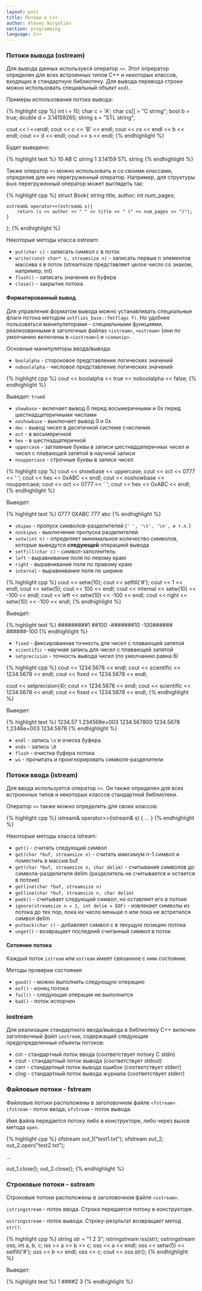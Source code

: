 ```yaml
---
layout: post
title: Потоки в C++
author: Alexey Nurgaliev
section: programming
language: C++
---
```


### Потоки вывода (ostream)

Для вывода данных используеся оператор `<<`. Этот опрератор определен для всех встроенных типов C++ и некоторых классов, входящих в стандартную библиотеку. Для вывода перевода строки можно использовать специальный объект `endl`.

Примеры использования потока вывода:

{% highlight cpp %}
int i = 10;
char c = 'A';
char cs[] = "C string";
bool b = true;
double d = 3.14159265;
string s = "STL string";

cout << i <<endl;
cout << c << 'B' << endl;
cout << cs << endl << b << endl;
cout << d << endl;
cout << s << endl;
{% endhighlight %}

Будет выведено:

{% highlight text %}
10
AB
C string
1
3.14159
STL string
{% endhighlight %}

Также оператор `<<` можно использовать и со своими классами, определив для них перегруженный оператор. Например, для структуры `Book` перегруженный оператор может выглядеть так:

{% highlight cpp %}
struct Book{
	string title, author;
	int num_pages;
	
	ostream& operator<<(ostream& s){
		return (s << author << " " << title << " (" << num_pages << ")");
	}
};
{% endhighlight %}

Некоторые методы класса ostream:

* `put(char c)` - записать символ _с_ в поток
* `write(const char* s, streamsize n)` - записать первые n элементов массива s в поток (streamsize представляет целое число со знаком, например, int)
* `flush()` - записать значение из буфера
* `close()` - закрытие потока

#### Форматированный вывод 

Для управления форматом вывода можно устанавливать специальные флаги потока методом `setf(ios_base::fmtflags f)`. Но удобнее пользоваться манипуляторами - специальными функциями, реализованными в заголочных файлах `<istream>`, `<ostream>` (они по умолчанию включены в `<iostream>`) и `<iomanip>`.

Основные манипуляторы ввода/вывода:

* `boolalpha` - стороковое представление логических значений
* `noboolalpha` - числовое представление логических значений

{% highlight cpp %}
cout << boolalpha << true << noboolalpha << false;
{% endhighlight %}

Выведет: `true0`

* `showbase` - включает вывод 0 перед восьмеричными и 0x перед шестнадцатеричными числами
* `noshowbase` - выключает вывод 0 и 0x
* `dec` - вывод чисел в десятичной системе счисления
* `oct` - в восьмеричной
* `hex` - в шестнадцатеричной
* `uppercase` - заглавные буквы в записи шестнадцатеричных чисел и чисел с плавающей запятой в научной записи
* `nouppercase` - строчные буквы в записи чисел

{% highlight cpp %}
cout << showbase << uppercase;
cout << oct << 0777 << ' ';
cout << hex << 0xABC << endl;
cout << noshowbase << nouppercase;
cout << oct << 0777 << ' ';
cout << hex << 0xABC << endl;
{% endhighlight %}

Выведет:

{% highlight text %}
0777 0XABC
777 abc
{% endhighlight %}

* `skipws` - пропуск символов-разделителей (`' ', '\t', '\n', и т.п.`)
* `noskipws` - выключение пропуска разделителей
* `setw(int n)` - определяет минимальное количество символов, которые выведутся **следующей** операцией вывода
* `setfill(char c)` - символ-заполнитель
* `left` - выравнивание поля по левому краю
* `right` - выравнивание поля по правому краю
* `internal` - выравнивание поля по ширине

{% highlight cpp %}
cout << setw(10);
cout << setfill('#');
cout << 1 << endl;
cout << setw(5);
cout << 100 << endl;
cout << internal << setw(10) << -100 << endl;
cout << left << setw(10) << -100 << endl;
cout << right << setw(10) << -100 << endl;
{% endhighlight %}

Выведет:

{% highlight text %}
#########1
##100
-#######10
-100######
######-100
{% endhighlight %}

* `fixed` - фиксированная точность для чисел с плавающей запятой
* `scientific` - научная запись для чисел с плавающей запятой
* `setprecision` - точность вывода чисел (по умолчанию равна 6)

{% highlight cpp %}
cout << 1234.5678 << endl;
cout << scientific << 1234.5678 << endl;
cout << fixed << 1234.5678 << endl;

cout << setprecision(4);
cout << 1234.5678 << endl;
cout << scientific << 1234.5678 << endl;
cout << fixed << 1234.5678 << endl;
{% endhighlight %}

Выведет:

{% highlight text %}
1234.57
1.234568e+003
1234.567800
1234.5678
1.2346e+003
1234.5678
{% endhighlight %}

* `endl` - запись `\n` и очиска буфера
* `ends` - запись `\0`
* `flush` - очистка буфера потока
* `ws` - прочитать и проигнорировать символя-разделители

### Потоки ввода (istream)

Для ввода используется оператор `>>`. Он также определен для всех встроенных типов и некоторых классов стандартной библиотеки.

Оператор `>>` также можно определить для своих классов:

{% highlight cpp %}
istream& operator>>(istream& s)
{
	...
}
{% endhighlight %}

Некоторые методы класса istream:

* `get()` - считать следующий символ
* `get(char *buf, streamsize n)` - считать максимум n-1 символ и поместить в массив buf
* `get(char *buf, streamsize n, char delim)` - считывание символов до символа-разделителя delim (разделитель не считывается и остается в потоке)
* `getline(char *buf, streamsize n)`
* `getline(char *buf, streamsize n, char delim)`
* `peek()` - считывает следующий символ, но оставляет его в потоке
* `ignore(streamsize n = 1, int delim = EOF)` - извлекает символы из потока до тех пор, пока их число меньше n или пока не встретился символ delim
* `putback(char c)` - добавляет символ с в текущую позицию потока
* `unget()` - возвращает последний считанный символ в поток

#### Сотояние потока

Каждый поток `istream` или `ostream` имеет связанное с ним состояние.

Методы проверки состояния:

* `good()` - можно выполнить следующую операцию
* `eof()` - конец потока
* `fail()` - следующая операция не выполнится
* `bad()` - поток испорчен

### iostream

Для реализации стандартного ввода/вывода в библиотеку C++ включен заголовочный файл `iostream`, содержащий следующие предопределенные объекты потоков:

* cin - стандартный поток ввода (соответствует потоку C stdin)
* cout - стандартный поток вывода (соответствует stdout)
* cerr - стандартный поток вывода ошибок (соответствует stderr)
* clog - стандартный поток вывода журнала (соответствует stderr)

### Файловые потоки - fstream

Файловые потоки расположены в заголовочном файле `<fstream>`. `ifstream` - поток ввода, `ofstream` - поток вывода.

Имя файла передается потоку либо в конструкторе, либо через вызов метода `open`.

{% highlight cpp %}
ofstream out_1("test1.txt");
ofstream out_2;
out_2.open("test2.txt");

...

out_1.close();
out_2.close();
{% endhighlight %}

### Строковые потоки - sstream

Строковые потоки расположены в заголовочном файле `<sstream>`. 

`istringstream` - поток ввода. Строка передается потоку в конструкторе.

`ostringstream` - поток вывода. Строку-результат возвращает метод `str()`.

{% highlight cpp %}
string str = "1 2 3";
istringstream iss(str);
ostringstream oss;
int a, b, c;
iss >> a >> b >> c;
oss << a << endl;
oss << setw(5) << setfill('#');
oss << b << endl;
oss << c;
cout << oss.str();
{% endhighlight %}

Выведет:

{% highlight text %}
1
####2
3
{% endhighlight %}